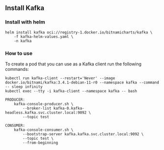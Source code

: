 ## Install Kafka

### Install with helm
```shell
helm install kafka oci://registry-1.docker.io/bitnamicharts/kafka \
    -f kafka-helm-values.yaml \
    -n kafka
```

### How to use
To create a pod that you can use as a Kafka client run the following commands:

```shell
kubectl run kafka-client --restart='Never' --image docker.io/bitnami/kafka:3.4.1-debian-11-r0 --namespace kafka --command -- sleep infinity
kubectl exec --tty -i kafka-client --namespace kafka -- bash

PRODUCER:
    kafka-console-producer.sh \
        --broker-list kafka-0.kafka-headless.kafka.svc.cluster.local:9092 \
        --topic test

CONSUMER:
    kafka-console-consumer.sh \
        --bootstrap-server kafka.kafka.svc.cluster.local:9092 \
        --topic test \
        --from-beginning
```
